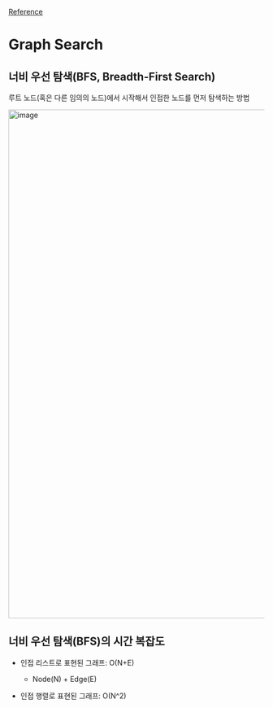[Reference](https://gmlwjd9405.github.io/2018/08/15/algorithm-bfs.html)

# Graph Search

## 너비 우선 탐색(BFS, Breadth-First Search)

루트 노드(혹은 다른 임의의 노드)에서 시작해서 인접한 노드를 먼저 탐색하는 방법

</p align="center">
<img width="1000" height="1000" alt="image" src="https://github.com/user-attachments/assets/f6d2115f-b5a3-4d23-a6ff-6949f108ef49" />
</p>

## 너비 우선 탐색(BFS)의 시간 복잡도

* 인접 리스트로 표현된 그래프: O(N+E)
  * Node(N) + Edge(E)

* 인접 행렬로 표현된 그래프: O(N^2)

